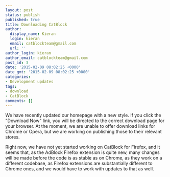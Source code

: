 ```yaml
---
layout: post
status: publish
published: true
title: Downloading CatBlock
author:
  display_name: Kieran
  login: kieran
  email: catblockteam@gmail.com
  url: ''
author_login: kieran
author_email: catblockteam@gmail.com
post_id: 3
date: '2015-02-09 08:02:25 +0000'
date_gmt: '2015-02-09 08:02:25 +0000'
categories:
- Development updates
tags:
- download
- CatBlock
comments: []
---
```

<p>We have recently updated our homepage with a new style. If you click the "Download Now" link, you will be directed to the correct download page for your browser. At the moment, we are unable to offer download links for Chrome or Opera, but we are working on publishing those to their relevant stores.</p>
<p>Right now, we have not yet started working on CatBlock for Firefox, and it seems that, as the AdBlock Firefox extension is quite new, many changes will be made before the code is as stable as on Chrome, as they work on a different codebase, as Firefox extensions are substantially different to Chrome ones, and we would have to work with updates to that as well.</p>
